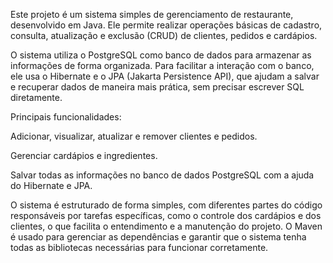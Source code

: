 Este projeto é um sistema simples de gerenciamento de restaurante, desenvolvido em Java. Ele permite realizar operações básicas de cadastro, consulta, atualização e exclusão (CRUD) de clientes, pedidos e cardápios.

O sistema utiliza o PostgreSQL como banco de dados para armazenar as informações de forma organizada. Para facilitar a interação com o banco, ele usa o Hibernate e o JPA (Jakarta Persistence API), que ajudam a salvar e recuperar dados de maneira mais prática, sem precisar escrever SQL diretamente.

Principais funcionalidades:

Adicionar, visualizar, atualizar e remover clientes e pedidos.

Gerenciar cardápios e ingredientes.

Salvar todas as informações no banco de dados PostgreSQL com a ajuda do Hibernate e JPA.

O sistema é estruturado de forma simples, com diferentes partes do código responsáveis por tarefas específicas, como o controle dos cardápios e dos clientes, o que facilita o entendimento e a manutenção do projeto. O Maven é usado para gerenciar as dependências e garantir que o sistema tenha todas as bibliotecas necessárias para funcionar corretamente.
